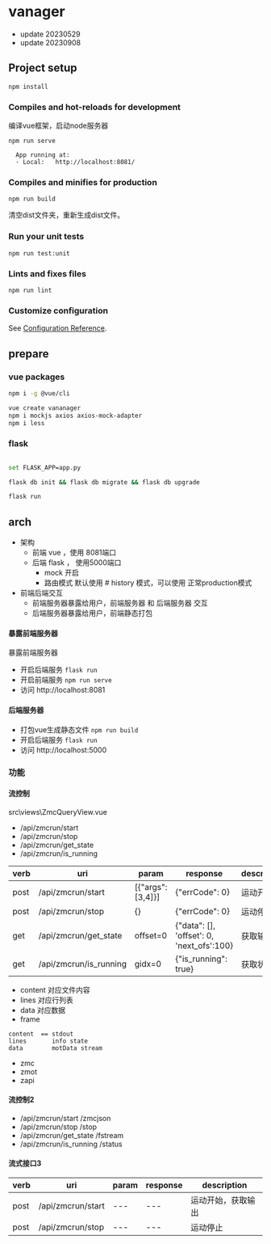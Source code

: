# vanager

- update 20230529
- update 20230908


## Project setup
```
npm install
```

### Compiles and hot-reloads for development

编译vue框架，启动node服务器

```
npm run serve
```


```
  App running at:
  - Local:   http://localhost:8081/

```


### Compiles and minifies for production
```
npm run build
```

清空dist文件夹，重新生成dist文件。

### Run your unit tests
```
npm run test:unit
```

### Lints and fixes files
```
npm run lint
```

### Customize configuration
See [Configuration Reference](https://cli.vuejs.org/config/).

## prepare

### vue packages
``` bash
npm i -g @vue/cli

vue create vananager
npm i mockjs axios axios-mock-adapter
npm i less
```

### flask
``` bash

set FLASK_APP=app.py

flask db init && flask db migrate && flask db upgrade

flask run
```

## arch
- 架构
    - 前端 vue ，使用 8081端口
    - 后端 flask ， 使用5000端口
        - mock 开启
        - 路由模式 默认使用 # history 模式，可以使用 正常production模式
- 前端后端交互
    - 前端服务器暴露给用户，前端服务器 和 后端服务器 交互
    - 后端服务器暴露给用户，前端静态打包 

#### 暴露前端服务器 
暴露前端服务器

- 开启后端服务 `flask run`
- 开启前端服务 `npm run serve`
- 访问 http://localhost:8081

#### 后端服务器

- 打包vue生成静态文件 `npm run build`
- 开启后端服务 `flask run`
- 访问 http://localhost:5000

### 功能

#### 流控制
src\views\ZmcQueryView.vue


- /api/zmcrun/start
- /api/zmcrun/stop
- /api/zmcrun/get_state
- /api/zmcrun/is_running


|verb|uri|param|response|description|
|---|---|---|---|---|
|post|/api/zmcrun/start|[{"args": [3,4]}]|{"errCode": 0}|运动开始|
|post|/api/zmcrun/stop |{}|{"errCode": 0}|运动停止|
|get|/api/zmcrun/get_state|offset=0|{"data": [], 'offset': 0, 'next_ofs':100}|获取输出|
|get|/api/zmcrun/is_running|gidx=0|{"is_running": true}|获取状态|



- content 对应文件内容
- lines 对应行列表
- data 对应数据
- frame 

```
content  == stdout 
lines		info state
data		motData stream
```


- zmc
- zmot
- zapi

#### 流控制2
- /api/zmcrun/start       /zmcjson
- /api/zmcrun/stop        /stop
- /api/zmcrun/get_state   /fstream
- /api/zmcrun/is_running  /status


#### 流式接口3

|verb|uri|param|response|description|
|---|---|---|---|---|
|post|/api/zmcrun/start|---|---|运动开始，获取输出|
|post|/api/zmcrun/stop |---|---|运动停止|







